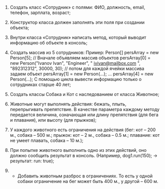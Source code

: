 1. Создать класс «Сотрудник» с полями: ФИО, должность, email, телефон, зарплата, возраст;
2. Конструктор класса должен заполнять эти поля при создании объекта;
3. Внутри класса «Сотрудник» написать метод, который выводит информацию об объекте в консоль;
4. Создать массив из 5 сотрудников:
Пример:
Person[] persArray = new Person[5]; // Вначале объявляем массив объектов
persArray[0] = new Person("Ivanov Ivan", "Engineer", " ivivan@mailbox.com ", "892312312", 30000,
30); // потом для каждой ячейки массива задаем объект
persArray[1] = new Person(...);
...
persArray[4] = new Person(...);
С помощью цикла вывести информацию только о сотрудниках старше 40 лет;

5. Создать классы Собака и Кот с наследованием от класса Животное;
6. Животные могут выполнять действия: бежать, плыть, перепрыгивать препятствие. В качестве параметра каждому методу передается величина, означающая или длину препятствия (для бега и плавания), или высоту (для прыжков);
7. У каждого животного есть ограничения на действия (бег: кот – 200 м., собака – 500 м.; прыжок: кот – 2 м., собака – 0.5 м.; плавание: кот не умеет плавать, собака – 10 м.);
8. При попытке животного выполнить одно из этих действий, оно должно сообщить результат в консоль. (Например, dog1.run(150); -> результат: run: true);
9. * Добавить животным разброс в ограничениях. То есть у одной собаки ограничение на бег может быть 400 м., у другой – 600 м.
